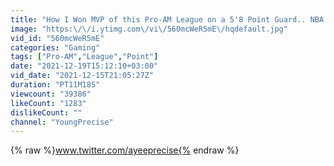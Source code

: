 ```yaml
---
title: "How I Won MVP of this Pro-AM League on a 5'8 Point Guard.. NBA 2K22"
image: "https:\/\/i.ytimg.com\/vi\/560mcWeR5mE\/hqdefault.jpg"
vid_id: "560mcWeR5mE"
categories: "Gaming"
tags: ["Pro-AM","League","Point"]
date: "2021-12-19T15:12:10+03:00"
vid_date: "2021-12-15T21:05:27Z"
duration: "PT11M18S"
viewcount: "39386"
likeCount: "1283"
dislikeCount: ""
channel: "YoungPrecise"
---
```

{% raw %}www.twitter.com/ayeeprecise{% endraw %}
